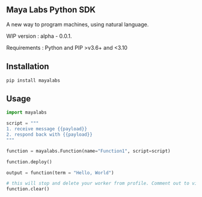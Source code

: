 ## Maya Labs Python SDK

A new way to program machines, using natural language.

WIP version : alpha - 0.0.1.

Requirements : Python and PIP >v3.6+ and <3.10

## Installation

```shell
pip install mayalabs

```

## Usage

```python
import mayalabs

script = """
1. receive message {{payload}}
2. respond back with {{payload}}
"""

function = mayalabs.Function(name="Function1", script=script)

function.deploy()

output = function(term = "Hello, World")

# this will stop and delete your worker from profile. Comment out to view it on your worker dashboard.
function.clear()
```
